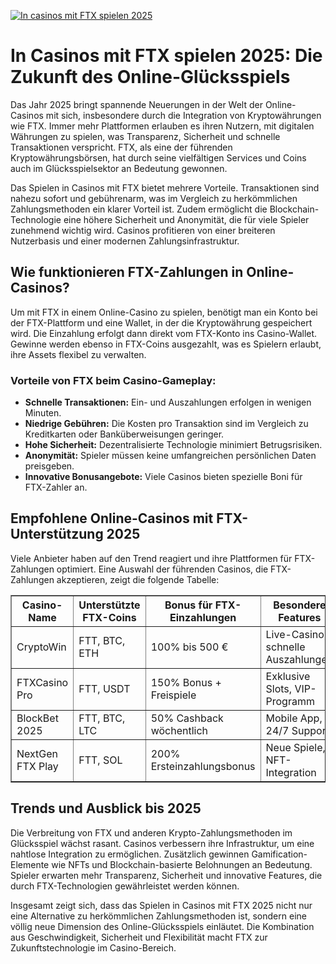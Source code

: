 [![In casinos mit FTX spielen 2025](https://123-caf.pages.dev/gitsignup.png)](https://vrmoo.ru/Bt82HjjY)

<h1>In Casinos mit FTX spielen 2025: Die Zukunft des Online-Glücksspiels</h1> <p>Das Jahr 2025 bringt spannende Neuerungen in der Welt der Online-Casinos mit sich, insbesondere durch die Integration von Kryptowährungen wie FTX. Immer mehr Plattformen erlauben es ihren Nutzern, mit digitalen Währungen zu spielen, was Transparenz, Sicherheit und schnelle Transaktionen verspricht. FTX, als eine der führenden Kryptowährungsbörsen, hat durch seine vielfältigen Services und Coins auch im Glücksspielsektor an Bedeutung gewonnen.</p>  <p>Das Spielen in Casinos mit FTX bietet mehrere Vorteile. Transaktionen sind nahezu sofort und gebührenarm, was im Vergleich zu herkömmlichen Zahlungsmethoden ein klarer Vorteil ist. Zudem ermöglicht die Blockchain-Technologie eine höhere Sicherheit und Anonymität, die für viele Spieler zunehmend wichtig wird. Casinos profitieren von einer breiteren Nutzerbasis und einer modernen Zahlungsinfrastruktur.</p>  <h2>Wie funktionieren FTX-Zahlungen in Online-Casinos?</h2> <p>Um mit FTX in einem Online-Casino zu spielen, benötigt man ein Konto bei der FTX-Plattform und eine Wallet, in der die Kryptowährung gespeichert wird. Die Einzahlung erfolgt dann direkt vom FTX-Konto ins Casino-Wallet. Gewinne werden ebenso in FTX-Coins ausgezahlt, was es Spielern erlaubt, ihre Assets flexibel zu verwalten.</p>  <h3>Vorteile von FTX beim Casino-Gameplay:</h3> <ul>   <li><strong>Schnelle Transaktionen:</strong> Ein- und Auszahlungen erfolgen in wenigen Minuten.</li>   <li><strong>Niedrige Gebühren:</strong> Die Kosten pro Transaktion sind im Vergleich zu Kreditkarten oder Banküberweisungen geringer.</li>   <li><strong>Hohe Sicherheit:</strong> Dezentralisierte Technologie minimiert Betrugsrisiken.</li>   <li><strong>Anonymität:</strong> Spieler müssen keine umfangreichen persönlichen Daten preisgeben.</li>   <li><strong>Innovative Bonusangebote:</strong> Viele Casinos bieten spezielle Boni für FTX-Zahler an.</li> </ul>  <h2>Empfohlene Online-Casinos mit FTX-Unterstützung 2025</h2> <p>Viele Anbieter haben auf den Trend reagiert und ihre Plattformen für FTX-Zahlungen optimiert. Eine Auswahl der führenden Casinos, die FTX-Zahlungen akzeptieren, zeigt die folgende Tabelle:</p>  <table border="1" cellpadding="8" cellspacing="0">   <thead>     <tr>       <th>Casino-Name</th>       <th>Unterstützte FTX-Coins</th>       <th>Bonus für FTX-Einzahlungen</th>       <th>Besondere Features</th>     </tr>   </thead>   <tbody>     <tr>       <td>CryptoWin</td>       <td>FTT, BTC, ETH</td>       <td>100% bis 500 €</td>       <td>Live-Casino, schnelle Auszahlungen</td>     </tr>     <tr>       <td>FTXCasino Pro</td>       <td>FTT, USDT</td>       <td>150% Bonus + Freispiele</td>       <td>Exklusive Slots, VIP-Programm</td>     </tr>     <tr>       <td>BlockBet 2025</td>       <td>FTT, BTC, LTC</td>       <td>50% Cashback wöchentlich</td>       <td>Mobile App, 24/7 Support</td>     </tr>     <tr>       <td>NextGen FTX Play</td>       <td>FTT, SOL</td>       <td>200% Ersteinzahlungsbonus</td>       <td>Neue Spiele, NFT-Integration</td>     </tr>   </tbody> </table>  <h2>Trends und Ausblick bis 2025</h2> <p>Die Verbreitung von FTX und anderen Krypto-Zahlungsmethoden im Glücksspiel wächst rasant. Casinos verbessern ihre Infrastruktur, um eine nahtlose Integration zu ermöglichen. Zusätzlich gewinnen Gamification-Elemente wie NFTs und Blockchain-basierte Belohnungen an Bedeutung. Spieler erwarten mehr Transparenz, Sicherheit und innovative Features, die durch FTX-Technologien gewährleistet werden können.</p>  <p>Insgesamt zeigt sich, dass das Spielen in Casinos mit FTX 2025 nicht nur eine Alternative zu herkömmlichen Zahlungsmethoden ist, sondern eine völlig neue Dimension des Online-Glücksspiels einläutet. Die Kombination aus Geschwindigkeit, Sicherheit und Flexibilität macht FTX zur Zukunftstechnologie im Casino-Bereich.</p>